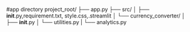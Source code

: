 #app directory
project_root/
├── app.py
├── src/
│   ├── __init__.py,requirement.txt, style.css,.streamlit
│   └── currency_converter/
│       ├── __init__.py
│       └── utilities.py
|       └── analytics.py


